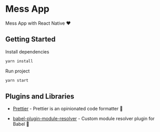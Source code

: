 # Mess App

Mess App with React Native &hearts;

## Getting Started

Install dependencies

```bash
yarn install
```

Run project

```bash
yarn start
```

## Plugins and Libraries

-   [Prettier](https://github.com/prettier/prettier) - Prettier is an opinionated code formatter 🧸

-   [babel-plugin-module-resolver](https://www.npmjs.com/package/babel-plugin-module-resolver) - Custom module resolver plugin for Babel 🎁
